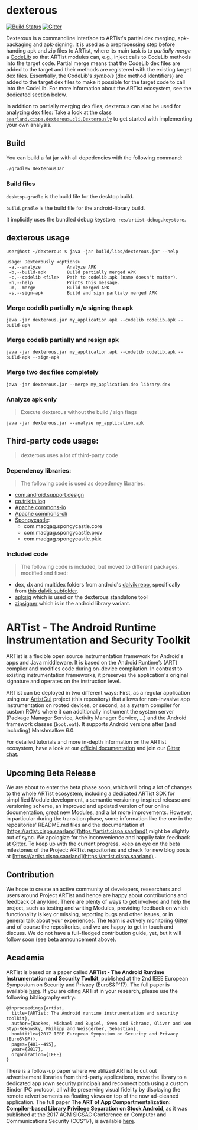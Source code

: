 # dexterous 

[![Build Status](https://travis-ci.org/Project-ARTist/dexterous.svg?branch=master)](https://travis-ci.org/Project-ARTist/dexterous) [![Gitter](https://badges.gitter.im/Project-ARTist/meta.svg)](https://gitter.im/project-artist/Lobby?utm_source=badge&utm_medium=badge&utm_campaign=pr-badge&utm_content=body_badge)

Dexterous is a commandline interface to ARTist's partial dex merging, apk-packaging and apk-signing. It is used as a preprocessing step before handing apk and zip files to ARTist, where its main task is to *partially merge* a [CodeLib](https://github.com/Project-ARTist/CodeLib) so that ARTist modules can, e.g., inject calls to CodeLib methods into the target code. Partial merge means that the CodeLib dex files are added to the target and their methods are registered with the existing target dex files. Essentially, the CodeLib's *symbols* (dex method identifiers) are added to the target dex files to make it possible for the target code to call into the CodeLib. For more information about the ARTist ecosystem, see the dedicated section below. 

In addition to partially merging dex files, dexterous can also be used for analyzing dex files: 
Take a look at the class [`saarland.cispa.dexterous.cli.Dexterously`](src/main/java/saarland/cispa/dexterous/cli/Dexterously.java)  to get started with implementing your own analysis.

## Build

You can build  a fat jar with all depedencies with the following command:

``` bash
./gradlew DexterousJar
```
### Build files

`desktop.gradle` is the build file for the desktop build.

`build.gradle` is the build file for the android-library build.

It implicitly uses the bundled debug keystore: `res/artist-debug.keystore`.


## dexterous usage

```
user@host ~/dexterous $ java -jar build/libs/dexterous.jar --help

usage: Dexterously <options>
 -a,--analyze          Analyze APK
 -b,--build-apk        Build partially merged APK
 -c,--codelib <file>   Path to codelib.apk (name doesn't matter).
 -h,--help             Prints this message.
 -m,--merge            Build merged APK
 -s,--sign-apk         Build and sign partialy merged APK
```

### Merge codelib partially w/o signing the apk

`java -jar dexterous.jar my_application.apk --codelib codelib.apk --build-apk`

### Merge codelib partially and resign apk

`java -jar dexterous.jar my_application.apk --codelib codelib.apk --build-apk --sign-apk`

### Merge two dex files completely

`java -jar dexterous.jar --merge my_application.dex library.dex`

### Analyze apk only

> Execute dexterous without the build / sign flags

`java -jar dexterous.jar --analyze my_application.apk`

## Third-party code usage:

> dexterous uses a lot of third-party code

### Dependency libraries:

> The following code is used as depedency libraries:

- [com.android.support.design](https://developer.android.com/training/material/design-library.html)
- [co.trikita.log ](https://github.com/zserge/log)
- [Apache commons-io](https://commons.apache.org/proper/commons-io/)
- [Apache commons-cli](https://commons.apache.org/proper/commons-cli/)
- [Spongycastle](https://rtyley.github.io/spongycastle/):
    - com.madgag.spongycastle.core
    - com.madgag.spongycastle.prov
    - com.madgag.spongycastle.pkix


### Included code

> The following code is included, but moved to different packages, modified and fixed:

- dex, dx and multidex folders from android's [dalvik repo](https://android.googlesource.com/platform/dalvik/), specifically from [this  dalvik subfolder](https://android.googlesource.com/platform/dalvik/+/master/dx/src/com/android).
- [apksig](https://android.googlesource.com/platform/tools/apksig/) which is used on the dexterous standalone tool
- [zipsigner](https://sites.google.com/site/zipsigner/) which is in the android library variant.


# ARTist - The Android Runtime Instrumentation and Security Toolkit

ARTist is a flexible open source instrumentation framework for Android's apps and Java middleware. It is based on the Android Runtime’s (ART) compiler and modifies code during on-device compilation. In contrast to existing instrumentation frameworks, it preserves the application's original signature and operates on the instruction level. 

ARTist can be deployed in two different ways: First, as a regular application using our [ArtistGui](https://github.com/Project-ARTist/ArtistGui) project (this repository) that allows for non-invasive app instrumentation on rooted devices, or second, as a system compiler for custom ROMs where it can additionally instrument the system server (Package Manager Service, Activity Manager Service, ...) and the Android framework classes (```boot.oat```). It supports Android versions after (and including) Marshmallow 6.0. 

For detailed tutorials and more in-depth information on the ARTist ecosystem, have a look at our [official documentation](https://artist.cispa.saarland) and join our [Gitter chat](https://gitter.im/project-artist/Lobby).

## Upcoming Beta Release

We are about to enter the beta phase soon, which will bring a lot of changes to the whole ARTist ecosystem, including a dedicated ARTist SDK for simplified Module development, a semantic versioning-inspired release and versioning scheme, an improved and updated version of our online documentation, great new Modules, and a lot more improvements. However, in particular during the transition phase, some information like the one in the repositories' README.md files and the documentation at [https://artist.cispa.saarland](https://artist.cispa.saarland) might be slightly out of sync. We apologize for the inconvenience and happily take feedback at [Gitter](https://gitter.im/project-artist/Lobby). To keep up with the current progress, keep an eye on the beta milestones of the Project: ARTist repositories and check for new blog posts at [https://artist.cispa.saarland](https://artist.cispa.saarland) . 

## Contribution

We hope to create an active community of developers, researchers and users around Project ARTist and hence are happy about contributions and feedback of any kind. There are plenty of ways to get involved and help the project, such as testing and writing Modules, providing feedback on which functionality is key or missing, reporting bugs and other issues, or in general talk about your experiences. The team is actively monitoring [Gitter](https://gitter.im/project-artist/) and of course the repositories, and we are happy to get in touch and discuss. We do not have a full-fledged contribution guide, yet, but it will follow soon (see beta announcement above). 

## Academia

ARTist is based on a paper called **ARTist - The Android Runtime Instrumentation and Security Toolkit**, published at the 2nd IEEE European Symposium on Security and Privacy (EuroS&P'17). The full paper is available [here](https://artist.cispa.saarland/res/papers/ARTist.pdf). If you are citing ARTist in your research, please use the following bibliography entry:

```
@inproceedings{artist,
  title={ARTist: The Android runtime instrumentation and security toolkit},
  author={Backes, Michael and Bugiel, Sven and Schranz, Oliver and von Styp-Rekowsky, Philipp and Weisgerber, Sebastian},
  booktitle={2017 IEEE European Symposium on Security and Privacy (EuroS\&P)},
  pages={481--495},
  year={2017},
  organization={IEEE}
}
```

There is a follow-up paper where we utilized ARTist to cut out advertisement libraries from third-party applications, move the library to a dedicated app (own security principal) and reconnect both using a custom Binder IPC protocol, all while preserving visual fidelity by displaying the remote advertisements as floating views on top of the now ad-cleaned application. The full paper **The ART of App Compartmentalization: Compiler-based Library Privilege Separation on Stock Android**, as it was published at the 2017 ACM SIGSAC Conference on Computer and Communications Security (CCS'17), is available [here](https://artist.cispa.saarland/res/papers/CompARTist.pdf).
